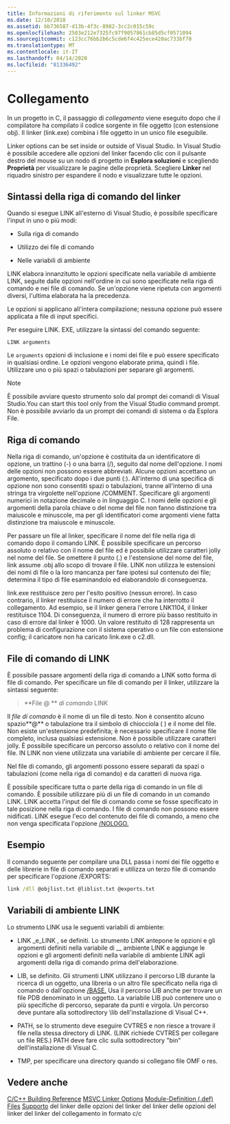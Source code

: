 ```yaml
---
title: Informazioni di riferimento sul linker MSVC
ms.date: 12/10/2018
ms.assetid: bb736587-d13b-4f3c-8982-3cc2c015c59c
ms.openlocfilehash: 2503e212e7325fc97f9057861cb85d5cf0571094
ms.sourcegitcommit: c123cc76bb2b6c5cde6f4c425ece420ac733bf70
ms.translationtype: MT
ms.contentlocale: it-IT
ms.lasthandoff: 04/14/2020
ms.locfileid: "81336492"
---
```

# <a name="linking"></a>Collegamento

In un progetto in C, il passaggio di *collegamento* viene eseguito dopo che il compilatore ha compilato il codice sorgente in file oggetto (con estensione obj). Il linker (link.exe) combina i file oggetto in un unico file eseguibile.

Linker options can be set inside or outside of Visual Studio. In Visual Studio è possibile accedere alle opzioni del linker facendo clic con il pulsante destro del mouse su un nodo di progetto in **Esplora soluzioni** e scegliendo **Proprietà** per visualizzare le pagine delle proprietà. Scegliere **Linker** nel riquadro sinistro per espandere il nodo e visualizzare tutte le opzioni.

## <a name="linker-command-line-syntax"></a>Sintassi della riga di comando del linker

Quando si esegue LINK all'esterno di Visual Studio, è possibile specificare l'input in uno o più modi:

- Sulla riga di comando

- Utilizzo dei file di comando

- Nelle variabili di ambiente

LINK elabora innanzitutto le opzioni specificate nella variabile di ambiente LINK, seguite dalle opzioni nell'ordine in cui sono specificate nella riga di comando e nei file di comando. Se un'opzione viene ripetuta con argomenti diversi, l'ultima elaborata ha la precedenza.

Le opzioni si applicano all'intera compilazione; nessuna opzione può essere applicata a file di input specifici.

Per eseguire LINK. EXE, utilizzare la sintassi del comando seguente:

```
LINK arguments
```

Le `arguments` opzioni di inclusione e i nomi dei file e può essere specificato in qualsiasi ordine. Le opzioni vengono elaborate prima, quindi i file. Utilizzare uno o più spazi o tabulazioni per separare gli argomenti.

> [!NOTE]
> È possibile avviare questo strumento solo dal prompt dei comandi di Visual Studio.You can start this tool only from the Visual Studio command prompt. Non è possibile avviarlo da un prompt dei comandi di sistema o da Esplora File.

## <a name="command-line"></a>Riga di comando

Nella riga di comando, un'opzione è costituita da un identificatore di opzione, un trattino (-) o una barra (/), seguito dal nome dell'opzione. I nomi delle opzioni non possono essere abbreviati. Alcune opzioni accettano un argomento, specificato dopo i due punti (:). All'interno di una specifica di opzione non sono consentiti spazi o tabulazioni, tranne all'interno di una stringa tra virgolette nell'opzione /COMMENT. Specificare gli argomenti numerici in notazione decimale o in linguaggio C. I nomi delle opzioni e gli argomenti della parola chiave o del nome del file non fanno distinzione tra maiuscole e minuscole, ma per gli identificatori come argomenti viene fatta distinzione tra maiuscole e minuscole.

Per passare un file al linker, specificare il nome del file nella riga di comando dopo il comando LINK. È possibile specificare un percorso assoluto o relativo con il nome del file ed è possibile utilizzare caratteri jolly nel nome del file. Se omettere il punto (.) e l'estensione del nome del file, link assume .obj allo scopo di trovare il file. LINK non utilizza le estensioni dei nomi di file o la loro mancanza per fare ipotesi sul contenuto dei file; determina il tipo di file esaminandolo ed elaborandolo di conseguenza.

link.exe restituisce zero per l'esito positivo (nessun errore).  In caso contrario, il linker restituisce il numero di errore che ha interrotto il collegamento.  Ad esempio, se il linker genera l'errore LNK1104, il linker restituisce 1104.  Di conseguenza, il numero di errore più basso restituito in caso di errore dal linker è 1000.  Un valore restituito di 128 rappresenta un problema di configurazione con il sistema operativo o un file con estensione config; il caricatore non ha caricato link.exe o c2.dll.

## <a name="link-command-files"></a>File di comando di LINK

È possibile passare argomenti della riga di comando a LINK sotto forma di file di comando. Per specificare un file di comando per il linker, utilizzare la sintassi seguente:

> **File \@ ** <em>di comando</em> LINK

Il *file di comando* è il nome di un file di testo. Non è consentito alcuno spazio**\@** o tabulazione tra il simbolo di chiocciola ( ) e il nome del file. Non esiste un'estensione predefinita; è necessario specificare il nome file completo, inclusa qualsiasi estensione. Non è possibile utilizzare caratteri jolly. È possibile specificare un percorso assoluto o relativo con il nome del file. IN LINK non viene utilizzata una variabile di ambiente per cercare il file.

Nel file di comando, gli argomenti possono essere separati da spazi o tabulazioni (come nella riga di comando) e da caratteri di nuova riga.

È possibile specificare tutta o parte della riga di comando in un file di comando. È possibile utilizzare più di un file di comando in un comando LINK. LINK accetta l'input del file di comando come se fosse specificato in tale posizione nella riga di comando. I file di comando non possono essere nidificati. LINK esegue l'eco del contenuto dei file di comando, a meno che non venga specificata l'opzione [/NOLOGO.](nologo-suppress-startup-banner-linker.md)

## <a name="example"></a>Esempio

Il comando seguente per compilare una DLL passa i nomi dei file oggetto e delle librerie in file di comando separati e utilizza un terzo file di comando per specificare l'opzione /EXPORTS:

```cmd
link /dll @objlist.txt @liblist.txt @exports.txt
```

## <a name="link-environment-variables"></a>Variabili di ambiente LINK

Lo strumento LINK usa le seguenti variabili di ambiente:

- LINK \_e\_LINK , se definiti. Lo strumento LINK antepone le opzioni e gli argomenti definiti nella variabile di \_\_ ambiente LINK e aggiunge le opzioni e gli argomenti definiti nella variabile di ambiente LINK agli argomenti della riga di comando prima dell'elaborazione.

- LIB, se definito. Gli strumenti LINK utilizzano il percorso LIB durante la ricerca di un oggetto, una libreria o un altro file specificato nella riga di comando o dall'opzione [/BASE.](base-base-address.md) Usa il percorso LIB anche per trovare un file PDB denominato in un oggetto. La variabile LIB può contenere uno o più specifiche di percorso, separate da punti e virgola. Un percorso deve puntare alla sottodirectory \lib dell'installazione di Visual C++.

- PATH, se lo strumento deve eseguire CVTRES e non riesce a trovare il file nella stessa directory di LINK. (LINK richiede CVTRES per collegare un file RES.) PATH deve fare clic sulla sottodirectory "bin" dell'installazione di Visual C.

- TMP, per specificare una directory quando si collegano file OMF o res.

## <a name="see-also"></a>Vedere anche

[C/C++ Building Reference](c-cpp-building-reference.md)
[MSVC Linker Options](linker-options.md)
[Module-Definition (.def) Files](module-definition-dot-def-files.md)
[Supporto](linker-support-for-delay-loaded-dlls.md) del linker delle opzioni del linker del linker delle opzioni del linker del linker del collegamento in formato c/c
